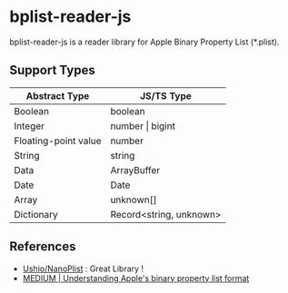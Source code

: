 # bplist-reader-js

bplist-reader-js is a reader library for Apple Binary Property List (*.plist).

## Support Types

| Abstract Type | JS/TS Type |
| --- | --- |
| Boolean | boolean |
| Integer | number \| bigint |
| Floating-point value | number |
| String | string |
| Data | ArrayBuffer |
| Date | Date |
| Array | unknown[] |
| Dictionary | Record<string, unknown> |

## References

- [Ushio/NanoPlist](https://github.com/Ushio/NanoPlist) : Great Library !
- [MEDIUM | Understanding Apple's binary property list format](https://medium.com/@karaiskc/understanding-apples-binary-property-list-format-281e6da00dbd)
